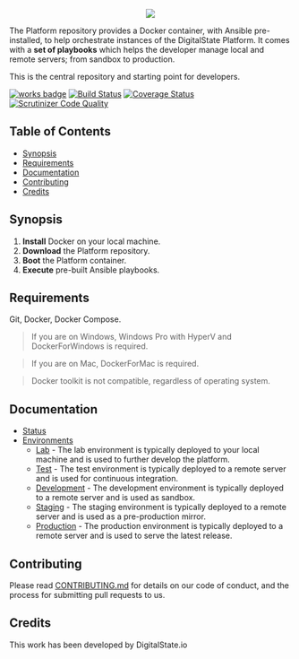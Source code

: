 <p align="center"><a href="http://digitalstate.ca" target="_blank">
    <img src="https://avatars3.githubusercontent.com/u/12055994?s=200&v=4">
</a></p>

The Platform repository provides a Docker container, with Ansible pre-installed, to help orchestrate instances of the DigitalState Platform. It comes with a **set of playbooks** which helps the developer manage local and remote servers; from sandbox to production.

This is the central repository and starting point for developers.

[![works badge](https://cdn.rawgit.com/nikku/works-on-my-machine/v0.2.0/badge.svg)](platform/documentation/status/index.md)
[![Build Status](https://travis-ci.org/DigitalState/Platform.svg?branch=master)](https://travis-ci.org/DigitalState/Platform)
[![Coverage Status](https://coveralls.io/repos/github/DigitalState/Platform/badge.svg?branch=master)](https://coveralls.io/github/DigitalState/Platform?branch=master)
[![Scrutinizer Code Quality](https://scrutinizer-ci.com/g/DigitalState/Platform/badges/quality-score.png?b=master)](https://scrutinizer-ci.com/g/DigitalState/Platform/?branch=master)

## Table of Contents

- [Synopsis](#synopsis)
- [Requirements](#requirements)
- [Documentation](#documentation)
- [Contributing](#contributing)
- [Credits](#credits)

## Synopsis

1. **Install** Docker on your local machine.
2. **Download** the Platform repository.
3. **Boot** the Platform container.
4. **Execute** pre-built Ansible playbooks.

## Requirements

Git, Docker, Docker Compose.

> If you are on Windows, Windows Pro with HyperV and DockerForWindows is required.

> If you are on Mac, DockerForMac is required.

> Docker toolkit is not compatible, regardless of operating system.

## Documentation

- [Status](platform/documentation/status/index.md)
- [Environments](platform/documentation/env/index.md)
  - [Lab](platform/documentation/env/lab/index.md) - The lab environment is typically deployed to your local machine and is used to further develop the platform.
  - [Test](platform/documentation/env/test/index.md) - The test environment is typically deployed to a remote server and is used for continuous integration.
  - [Development](platform/documentation/env/dev/index.md) - The development environment is typically deployed to a remote server and is used as sandbox.
  - [Staging](platform/documentation/env/stag/index.md) - The staging environment is typically deployed to a remote server and is used as a pre-production mirror.
  - [Production](platform/documentation/env/prod/index.md) - The production environment is typically deployed to a remote server and is used to serve the latest release.

## Contributing

Please read [CONTRIBUTING.md](CONTRIBUTING.md) for details on our code of conduct, and the process for submitting pull requests to us.

## Credits

This work has been developed by DigitalState.io
